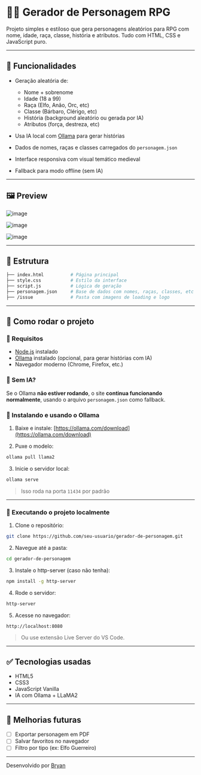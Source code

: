 # 🧙‍♂️ Gerador de Personagem RPG

Projeto simples e estiloso que gera personagens aleatórios para RPG com nome, idade, raça, classe, história e atributos. Tudo com HTML, CSS e JavaScript puro.

---

## 🎯 Funcionalidades

* Geração aleatória de:

  * Nome + sobrenome
  * Idade (18 a 99)
  * Raça (Elfo, Anão, Orc, etc)
  * Classe (Bárbaro, Clérigo, etc)
  * História (background aleatório ou gerada por IA)
  * Atributos (força, destreza, etc)

* Usa IA local com [Ollama](https://ollama.com) para gerar histórias

* Dados de nomes, raças e classes carregados do `personagem.json`

* Interface responsiva com visual temático medieval

* Fallback para modo offline (sem IA)

---

## 🖼️ Preview

![image](https://github.com/user-attachments/assets/1726580c-10ab-427a-a3e6-b32d9dbf9000)

![image](https://github.com/user-attachments/assets/b4e52398-0356-4ab8-b3ed-c6e0c6122296)

![image](https://github.com/user-attachments/assets/27669f0c-8884-41e9-8d38-f13a290c1015)

---

## 📁 Estrutura

```bash
├── index.html          # Página principal
├── style.css           # Estilo da interface
├── script.js           # Lógica de geração
├── personagem.json     # Base de dados com nomes, raças, classes, etc
├── /issue              # Pasta com imagens de loading e logo
```

---

## 🚀 Como rodar o projeto

### 🔧 Requisitos

* [Node.js](https://nodejs.org/) instalado
* [Ollama](https://ollama.com/) instalado (opcional, para gerar histórias com IA)
* Navegador moderno (Chrome, Firefox, etc.)

### 🚪 Sem IA?

Se o Ollama **não estiver rodando**, o site **continua funcionando normalmente**, usando o arquivo `personagem.json` como fallback.

### 🤖 Instalando e usando o Ollama

1. Baixe e instale: [https://ollama.com/download](https://ollama.com/download)

2. Puxe o modelo:

```bash
ollama pull llama2
```

3. Inicie o servidor local:

```bash
ollama serve
```

> Isso roda na porta `11434` por padrão

---

### 🔄 Executando o projeto localmente

1. Clone o repositório:

```bash
git clone https://github.com/seu-usuario/gerador-de-personagem.git
```

2. Navegue até a pasta:

```bash
cd gerador-de-personagem
```

3. Instale o http-server (caso não tenha):

```bash
npm install -g http-server
```

4. Rode o servidor:

```bash
http-server
```

5. Acesse no navegador:

```
http://localhost:8080
```

> Ou use extensão Live Server do VS Code.

---

## ✅ Tecnologias usadas

* HTML5
* CSS3
* JavaScript Vanilla
* IA com Ollama + LLaMA2

---

## 🔮 Melhorias futuras

* [ ] Exportar personagem em PDF
* [ ] Salvar favoritos no navegador
* [ ] Filtro por tipo (ex: Elfo Guerreiro)

---

Desenvolvido por [Bryan](https://github.com/Bryan-M-Almeida) 
